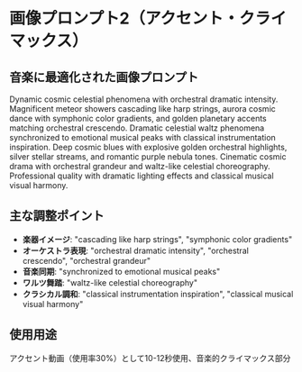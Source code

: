 # 画像プロンプト2（アクセント・クライマックス）

## 音楽に最適化された画像プロンプト

Dynamic cosmic celestial phenomena with orchestral dramatic intensity. Magnificent meteor showers cascading like harp strings, aurora cosmic dance with symphonic color gradients, and golden planetary accents matching orchestral crescendo. Dramatic celestial waltz phenomena synchronized to emotional musical peaks with classical instrumentation inspiration. Deep cosmic blues with explosive golden orchestral highlights, silver stellar streams, and romantic purple nebula tones. Cinematic cosmic drama with orchestral grandeur and waltz-like celestial choreography. Professional quality with dramatic lighting effects and classical musical visual harmony.

## 主な調整ポイント

- **楽器イメージ**: "cascading like harp strings", "symphonic color gradients"
- **オーケストラ表現**: "orchestral dramatic intensity", "orchestral crescendo", "orchestral grandeur"
- **音楽同期**: "synchronized to emotional musical peaks"
- **ワルツ舞踏**: "waltz-like celestial choreography"
- **クラシカル調和**: "classical instrumentation inspiration", "classical musical visual harmony"

## 使用用途
アクセント動画（使用率30%）として10-12秒使用、音楽的クライマックス部分